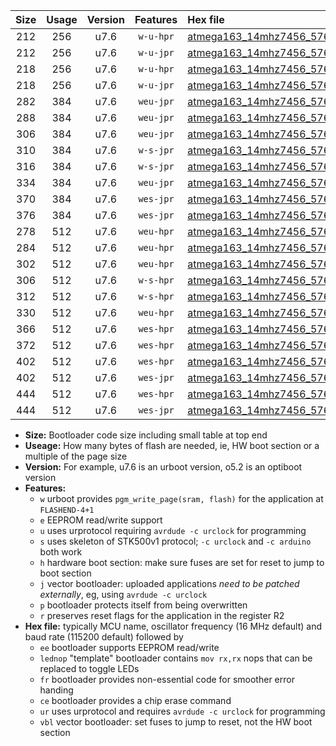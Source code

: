 |Size|Usage|Version|Features|Hex file|
|:-:|:-:|:-:|:-:|:--|
|212|256|u7.6|`w-u-hpr`|[atmega163_14mhz7456_57600bps_ur.hex](https://raw.githubusercontent.com/stefanrueger/urboot/main//atmega163_14mhz7456_57600bps_ur.hex)|
|212|256|u7.6|`w-u-jpr`|[atmega163_14mhz7456_57600bps_ur_vbl.hex](https://raw.githubusercontent.com/stefanrueger/urboot/main//atmega163_14mhz7456_57600bps_ur_vbl.hex)|
|218|256|u7.6|`w-u-hpr`|[atmega163_14mhz7456_57600bps_lednop_ur.hex](https://raw.githubusercontent.com/stefanrueger/urboot/main//atmega163_14mhz7456_57600bps_lednop_ur.hex)|
|218|256|u7.6|`w-u-jpr`|[atmega163_14mhz7456_57600bps_lednop_ur_vbl.hex](https://raw.githubusercontent.com/stefanrueger/urboot/main//atmega163_14mhz7456_57600bps_lednop_ur_vbl.hex)|
|282|384|u7.6|`weu-jpr`|[atmega163_14mhz7456_57600bps_ee_ur_vbl.hex](https://raw.githubusercontent.com/stefanrueger/urboot/main//atmega163_14mhz7456_57600bps_ee_ur_vbl.hex)|
|288|384|u7.6|`weu-jpr`|[atmega163_14mhz7456_57600bps_ee_lednop_ur_vbl.hex](https://raw.githubusercontent.com/stefanrueger/urboot/main//atmega163_14mhz7456_57600bps_ee_lednop_ur_vbl.hex)|
|306|384|u7.6|`weu-jpr`|[atmega163_14mhz7456_57600bps_ee_lednop_fr_ur_vbl.hex](https://raw.githubusercontent.com/stefanrueger/urboot/main//atmega163_14mhz7456_57600bps_ee_lednop_fr_ur_vbl.hex)|
|310|384|u7.6|`w-s-jpr`|[atmega163_14mhz7456_57600bps_vbl.hex](https://raw.githubusercontent.com/stefanrueger/urboot/main//atmega163_14mhz7456_57600bps_vbl.hex)|
|316|384|u7.6|`w-s-jpr`|[atmega163_14mhz7456_57600bps_lednop_vbl.hex](https://raw.githubusercontent.com/stefanrueger/urboot/main//atmega163_14mhz7456_57600bps_lednop_vbl.hex)|
|334|384|u7.6|`weu-jpr`|[atmega163_14mhz7456_57600bps_ee_lednop_fr_ce_ur_vbl.hex](https://raw.githubusercontent.com/stefanrueger/urboot/main//atmega163_14mhz7456_57600bps_ee_lednop_fr_ce_ur_vbl.hex)|
|370|384|u7.6|`wes-jpr`|[atmega163_14mhz7456_57600bps_ee_vbl.hex](https://raw.githubusercontent.com/stefanrueger/urboot/main//atmega163_14mhz7456_57600bps_ee_vbl.hex)|
|376|384|u7.6|`wes-jpr`|[atmega163_14mhz7456_57600bps_ee_lednop_vbl.hex](https://raw.githubusercontent.com/stefanrueger/urboot/main//atmega163_14mhz7456_57600bps_ee_lednop_vbl.hex)|
|278|512|u7.6|`weu-hpr`|[atmega163_14mhz7456_57600bps_ee_ur.hex](https://raw.githubusercontent.com/stefanrueger/urboot/main//atmega163_14mhz7456_57600bps_ee_ur.hex)|
|284|512|u7.6|`weu-hpr`|[atmega163_14mhz7456_57600bps_ee_lednop_ur.hex](https://raw.githubusercontent.com/stefanrueger/urboot/main//atmega163_14mhz7456_57600bps_ee_lednop_ur.hex)|
|302|512|u7.6|`weu-hpr`|[atmega163_14mhz7456_57600bps_ee_lednop_fr_ur.hex](https://raw.githubusercontent.com/stefanrueger/urboot/main//atmega163_14mhz7456_57600bps_ee_lednop_fr_ur.hex)|
|306|512|u7.6|`w-s-hpr`|[atmega163_14mhz7456_57600bps.hex](https://raw.githubusercontent.com/stefanrueger/urboot/main//atmega163_14mhz7456_57600bps.hex)|
|312|512|u7.6|`w-s-hpr`|[atmega163_14mhz7456_57600bps_lednop.hex](https://raw.githubusercontent.com/stefanrueger/urboot/main//atmega163_14mhz7456_57600bps_lednop.hex)|
|330|512|u7.6|`weu-hpr`|[atmega163_14mhz7456_57600bps_ee_lednop_fr_ce_ur.hex](https://raw.githubusercontent.com/stefanrueger/urboot/main//atmega163_14mhz7456_57600bps_ee_lednop_fr_ce_ur.hex)|
|366|512|u7.6|`wes-hpr`|[atmega163_14mhz7456_57600bps_ee.hex](https://raw.githubusercontent.com/stefanrueger/urboot/main//atmega163_14mhz7456_57600bps_ee.hex)|
|372|512|u7.6|`wes-hpr`|[atmega163_14mhz7456_57600bps_ee_lednop.hex](https://raw.githubusercontent.com/stefanrueger/urboot/main//atmega163_14mhz7456_57600bps_ee_lednop.hex)|
|402|512|u7.6|`wes-hpr`|[atmega163_14mhz7456_57600bps_ee_lednop_fr.hex](https://raw.githubusercontent.com/stefanrueger/urboot/main//atmega163_14mhz7456_57600bps_ee_lednop_fr.hex)|
|402|512|u7.6|`wes-jpr`|[atmega163_14mhz7456_57600bps_ee_lednop_fr_vbl.hex](https://raw.githubusercontent.com/stefanrueger/urboot/main//atmega163_14mhz7456_57600bps_ee_lednop_fr_vbl.hex)|
|444|512|u7.6|`wes-hpr`|[atmega163_14mhz7456_57600bps_ee_lednop_fr_ce.hex](https://raw.githubusercontent.com/stefanrueger/urboot/main//atmega163_14mhz7456_57600bps_ee_lednop_fr_ce.hex)|
|444|512|u7.6|`wes-jpr`|[atmega163_14mhz7456_57600bps_ee_lednop_fr_ce_vbl.hex](https://raw.githubusercontent.com/stefanrueger/urboot/main//atmega163_14mhz7456_57600bps_ee_lednop_fr_ce_vbl.hex)|

- **Size:** Bootloader code size including small table at top end
- **Useage:** How many bytes of flash are needed, ie, HW boot section or a multiple of the page size
- **Version:** For example, u7.6 is an urboot version, o5.2 is an optiboot version
- **Features:**
  + `w` urboot provides `pgm_write_page(sram, flash)` for the application at `FLASHEND-4+1`
  + `e` EEPROM read/write support
  + `u` uses urprotocol requiring `avrdude -c urclock` for programming
  + `s` uses skeleton of STK500v1 protocol; `-c urclock` and `-c arduino` both work
  + `h` hardware boot section: make sure fuses are set for reset to jump to boot section
  + `j` vector bootloader: uploaded applications *need to be patched externally*, eg, using `avrdude -c urclock`
  + `p` bootloader protects itself from being overwritten
  + `r` preserves reset flags for the application in the register R2
- **Hex file:** typically MCU name, oscillator frequency (16 MHz default) and baud rate (115200 default) followed by
  + `ee` bootloader supports EEPROM read/write
  + `lednop` "template" bootloader contains `mov rx,rx` nops that can be replaced to toggle LEDs
  + `fr` bootloader provides non-essential code for smoother error handing
  + `ce` bootloader provides a chip erase command
  + `ur` uses urprotocol and requires `avrdude -c urclock` for programming
  + `vbl` vector bootloader: set fuses to jump to reset, not the HW boot section
